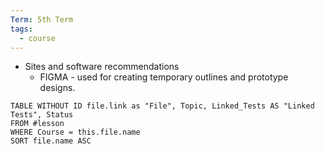 ```yaml
---
Term: 5th Term
tags:
  - course
---
```


- Sites and software recommendations
	- FIGMA - used for creating temporary outlines and prototype designs.

```dataview
TABLE WITHOUT ID file.link as "File", Topic, Linked_Tests AS "Linked Tests", Status
FROM #lesson 
WHERE Course = this.file.name
SORT file.name ASC
```